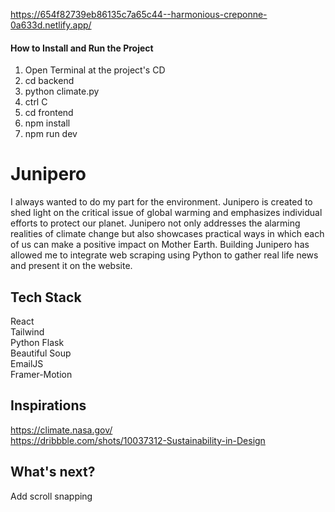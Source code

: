 https://654f82739eb86135c7a65c44--harmonious-creponne-0a633d.netlify.app/
#### How to Install and Run the Project ####
1. Open Terminal at the project's CD<br />
2. cd backend
3. python climate.py<br />
4. ctrl C
5. cd frontend<br />
6. npm install<br />
7. npm run dev<br />

# Junipero
I always wanted to do my part for the environment. Junipero is created to shed light on the critical issue of global warming and emphasizes individual efforts to protect our planet. Junipero not only addresses the alarming realities of climate change but also showcases practical ways in which each of us can make a positive impact on Mother Earth. Building Junipero has allowed me to integrate web scraping using Python to gather real life news and present it on the website.
## Tech Stack ##
React<br />
Tailwind<br />
Python Flask<br />
Beautiful Soup<br />
EmailJS<br />
Framer-Motion<br />

## Inspirations ##
https://climate.nasa.gov/ <br />
https://dribbble.com/shots/10037312-Sustainability-in-Design <br />


## What's next? ##
Add scroll snapping
